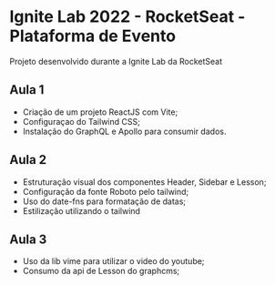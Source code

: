 # Ignite Lab 2022 -  RocketSeat - Plataforma de Evento

Projeto desenvolvido durante a Ignite Lab da RocketSeat

## Aula 1 

<ul>
  <li>Criação de um projeto ReactJS com Vite;</li>
 <li>Configuraçao do Tailwind CSS;</li>
 <li>Instalação do GraphQL e Apollo para consumir dados.</li>
</ul>

## Aula 2 

<ul>
  <li>Estruturação visual dos componentes Header, Sidebar e Lesson;</li>
 <li>Configuração da fonte Roboto pelo tailwind;</li>
 <li>Uso do date-fns para formatação de datas;</li>
 <li> Estilização utilizando o tailwind</li>
</ul>

## Aula 3 

<ul>
  <li>Uso da lib vime para utilizar o video do youtube;</li>
 <li>Consumo da api de Lesson do graphcms;</li>
</ul>


